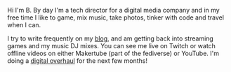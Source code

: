 Hi I'm B. By day I'm a tech director for a digital media company and in my free time I like to game, mix music, take photos, tinker with code and travel when I can. 

I try to write frequently on my [blog](https://blog.binarydigit.io), and am getting back into streaming games and my music DJ mixes. You can see me live on Twitch or watch offline videos on either Makertube (part of the fediverse) or YouTube. I'm doing a [digital overhaul](/projects/) for the next few months!